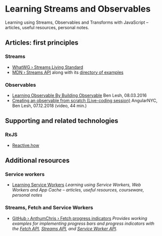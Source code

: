 # Learning Streams and Observables

Learning using Streams, Observables and Transforms with JavaScript – articles, useful resources, personal notes.

## Articles: first principles

### Streams

* [WhatWG › Streams Living Standard](https://streams.spec.whatwg.org/) 
* [MDN › Streams API](https://developer.mozilla.org/en-US/docs/Web/API/Streams_API) along with its [directory of examples](https://github.com/mdn/dom-examples/tree/master/streams)

### Observables

* [Learning Observable By Building Observable](https://medium.com/@benlesh/learning-observable-by-building-observable-d5da57405d87) Ben Lesh, 08.03.2016
* [Creating an observable from scratch (Live-coding session)](https://www.youtube.com/watch?v=m40cF91F8_A&t=762s) AngularNYC, Ben Lesh, 07.12.2018 (video, 44 min.)

## Supporting and related technologies

### RxJS

* [Reactive.how](https://reactive.how/reduce)

## Additional resources

### Service workers

* [Learning Service Workers](https://github.com/olange/learning-service-workers) _Learning using Service Workers, Web Workers and App Cache – articles, useful resources, courseware, personal notes_

### Streams, Fetch and Service Workers

* [GitHub › AnthumChris › Fetch progress indicators](https://github.com/AnthumChris/fetch-progress-indicators) _Provides working examples for implementing progress bars and progress indicators with the [Fetch API](https://developer.mozilla.org/en-US/docs/Web/API/Fetch_API), [Streams API](https://developer.mozilla.org/en-US/docs/Web/API/Streams_API), and [Service Worker API](https://developer.mozilla.org/en-US/docs/Web/API/Service_Worker_API)._
